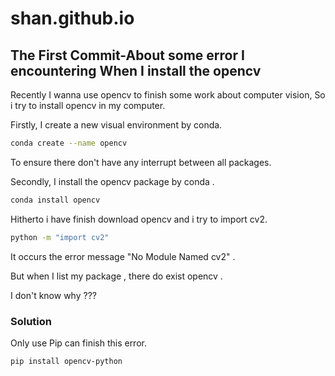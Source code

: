 <!--
 * @Author: ShAn_3003
 * @Date: 2024-04-23 15:20:49
 * @LastEditTime: 2024-04-23 15:32:35
 * @LastEditors: ShAn_3003
 * @Description: 
 * @FilePath: \Github\README.md
-->
# shan.github.io 
## The First Commit-About some error I encountering When I install the opencv
Recently I wanna use opencv to finish some work about computer vision, So i try to install opencv in my computer.  

Firstly, I create a new visual environment by conda.
```bash
conda create --name opencv
```
To ensure there don't have any interrupt between all packages.  

Secondly, I install the opencv package by conda .  
```bash
conda install opencv
```

Hitherto i have finish download opencv and i try to import cv2.

```bash
python -m "import cv2"
```

It occurs the error message "No Module Named cv2" . 

But when I list my package , there do exist opencv .

I don't know why ???

### Solution

Only use Pip can finish this error.

```bash
pip install opencv-python
```